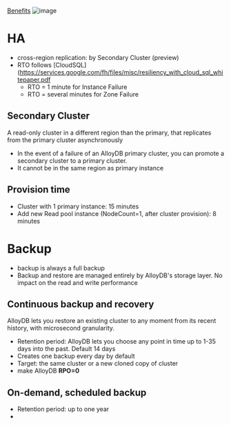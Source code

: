[Benefits](https://cloud.google.com/alloydb/docs/cross-region-replication/about-cross-region-replication#benefits)
![image](https://github.com/davidkhala/gcp-collections/assets/7227589/f4c1cc79-5bc1-44ae-8b3e-448538a3ee9f)


# HA
- cross-region replication: by Secondary Cluster (preview)
- RTO follows [CloudSQL](https://services.google.com/fh/files/misc/resiliency_with_cloud_sql_whitepaper.pdf
  - RTO = 1 minute for Instance Failure
  - RTO = several minutes for Zone Failure
## Secondary Cluster
A read-only cluster in a different region than the primary, that replicates from the primary cluster asynchronously
- In the event of a failure of an AlloyDB primary cluster, you can promote a secondary cluster to a primary cluster.
- It cannot be in the same region as primary instance

## Provision time
- Cluster with 1 primary instance:  15 minutes
- Add new Read pool instance (NodeCount=1, after cluster provision): 8 minutes
# Backup
- backup is always a full backup
- Backup and restore are managed entirely by AlloyDB's storage layer. No impact on the read and write performance 

## Continuous backup and recovery
AlloyDB lets you restore an existing cluster to any moment from its recent history, with microsecond granularity.
- Retention period: AlloyDB lets you choose any point in time up to 1-35 days into the past. Default 14 days
- Creates one backup every day by default
- Target: the same cluster or a new cloned copy of cluster
- make AlloyDB **RPO=0**

## On-demand, scheduled backup
- Retention period: up to one year
- 

